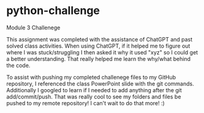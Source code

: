 # python-challenge
Module 3 Challenege

This assignment was completed with the assistance of ChatGPT and past solved class activities. When using ChatGPT, if it helped me to figure out where I was stuck/struggling I then asked it why it used "xyz" so I could get a better understanding. That really helped me learn the why/what behind the code.

To assist with pushing my completed challenege files to my GitHub repository, I referenced the class PowerPoint slide with the git commands. Additionally I googled to learn if I needed to add anything after the git add/commit/push. That was really cool to see my folders and files be pushed to my remote repository! I can't wait to do that more! :)

